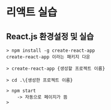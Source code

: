 # 리액트 실습

## React.js 환경설정 및 실습

```
> npm install -g create-react-app
create-react-app 이라는 패키지 다운

> create-react-app {생성할 프로젝트 이름}

> cd .\{생성한 프로젝트 이름}

> npm start
    -> 자동으로 페이지가 뜸
> 
```

## 